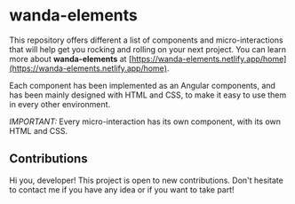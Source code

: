 # wanda-elements

This repository offers different a list of components and micro-interactions that will help get you rocking and rolling on your next project. You can learn more about **wanda-elements** at [https://wanda-elements.netlify.app/home](https://wanda-elements.netlify.app/home).

Each component has been implemented as an Angular components, and has been mainly designed with HTML and CSS, to make it easy to use them in every other environment.

*IMPORTANT:* Every micro-interaction has its own component, with its own HTML and CSS.

## Contributions

Hi you, developer! This project is open to new contributions. Don't hesitate to contact me if you have any idea or if you want to take part!
